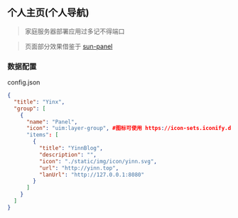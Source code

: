 ## 个人主页(个人导航)

> 家庭服务器部署应用过多记不得端口

> 页面部分效果借鉴于 [sun-panel](https://github.com/hslr-s/sun-panel) 

### 数据配置

 config.json

```json
{
  "title": "Yinx",
  "group": [
    {
      "name": "Panel",
      "icon": "uim:layer-group", #图标可使用 https://icon-sets.iconify.design
      "items": [
        {
          "title": "YinnBlog",
          "description": "",
          "icon": "./static/img/icon/yinn.svg",
          "url": "http://yinn.top",
          "lanUrl": "http://127.0.0.1:8080"
        }
      ]
    }
  ]
}

```
